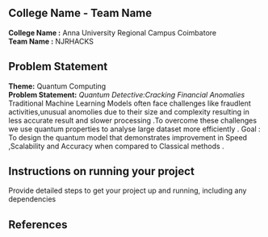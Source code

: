 ## College Name - Team Name
**College Name :** Anna University Regional Campus Coimbatore   
**Team Name :** NJRHACKS

## Problem Statement
**Theme:** Quantum Computing  
 **Problem Statement:** *Quantum Detective:Cracking Financial Anomalies*  
  Traditional Machine Learning Models often face challenges like fraudlent activities,unusual anomolies due to their size and complexity resulting in less accurate result and slower processing .To overcome  these challenges we use quantum properties to analyse  large dataset more efficiently .  Goal : To design the quantum model that demonstrates improvement in Speed ,Scalability and Accuracy when compared to Classical methods .
  
## Instructions on running your project
Provide detailed steps to get your project up and running, including any dependencies

## References

